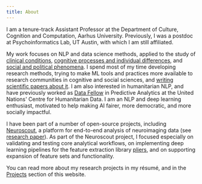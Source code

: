 ```yaml
---
title: About
---
```


I am a tenure-track Assistant Professor at the Department of Culture, Cognition and Computation, Aarhus University. Previously, I was a postdoc at Psychoinformatics Lab, UT Austin, with which I am still affiliated.

My work focuses on NLP and data science methods, applied to the study of [clinical conditions](https://arxiv.org/abs/2301.06916), [cognitive processes and individual differences](https://aclanthology.org/2022.findings-emnlp.123/), and [social and political phenomena](https://escholarship.org/uc/item/58v5d82w). I spend most of my time developing research methods, trying to make ML tools and practices more available to research communities in cognitive and social sciences, and [writing scientific papers about it](https://journals.sagepub.com/doi/pdf/10.1177/25152459211026864). I am also interested in humanitarian NLP, and have previously worked as [Data Fellow](https://centre.humdata.org/data-fellows/) in Predictive Analytics at the United Nations' Centre for Humanitarian Data. I am an NLP and deep learning enthusiast, motivated to help making AI fairer, more democratic, and more socially impactful.

I have been part of a number of open-source projects, including [Neuroscout](https://neuroscout.org/), a platform for end-to-end analysis of neuroimaging data (see [research paper](https://elifesciences.org/articles/79277)). As part of the Neuroscout project, I focused especially on validating and testing core analytical workflows, on implementing deep learning pipelines for the feature extraction library [pliers](https://github.com/PsychoinformaticsLab/pliers), and on supporting expansion of feature sets and functionality. 

You can read more about my research projects in my résumé, and in the [Projects](https://rbroc.github.io/projects) section of this website.


